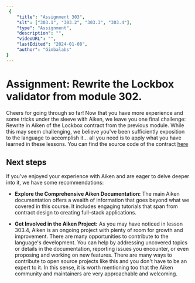 ```yaml
---
 {
	"title": "Assignment 303",
	"slt": ["303.1", "303.2", "303.3", "303.4"],
	"type": "Assignment",
	"description": "",
	"videoURL": "",
	"lastEdited": "2024-01-08",
	"author": "Gimbalabs"
}
---
```


 # Assignment: Rewrite the Lockbox validator from module 302.

Cheers for going through so far! Now that you have more experience and some tricks under the sleeve with Aiken, we leave you one final challenge: Rewrite in Aiken of the Lockbox contract from the previous module. While this may seem challenging, we believe you've been sufficiently exposition to the language to accomplish it... all you need is to apply what you have learned in these lessons. You can find the source code of the contract [here](https://gitlab.com/gimbalabs/ppbl-2023/ppbl2023-plutus-template/-/blob/main/src/Lockbox/Validator.hs?ref_type=heads)

## Next steps

If you've enjoyed your experience with Aiken and are eager to delve deeper into it, we have some recommendations:

* **Explore the Comprehensive Aiken Documentation:** The main Aiken documentation offers a wealth of information that goes beyond what we covered in this course. It includes engaging tutorials that span from contract design to creating full-stack applications.

* **Get Involved in the Aiken Project:** As you may have noticed in lesson 303.4, Aiken is an ongoing project with plenty of room for growth and improvement. There are many opportunities to contribute to the language's development. You can help by addressing uncovered topics or details in the documentation, reporting issues you encounter, or even proposing and working on new features. There are many ways to contribute to open source projects like this and you don't have to be an expert to it. In this sense, it is worth mentioning too that the Aiken community and maintainers are very approachable and welcoming.
